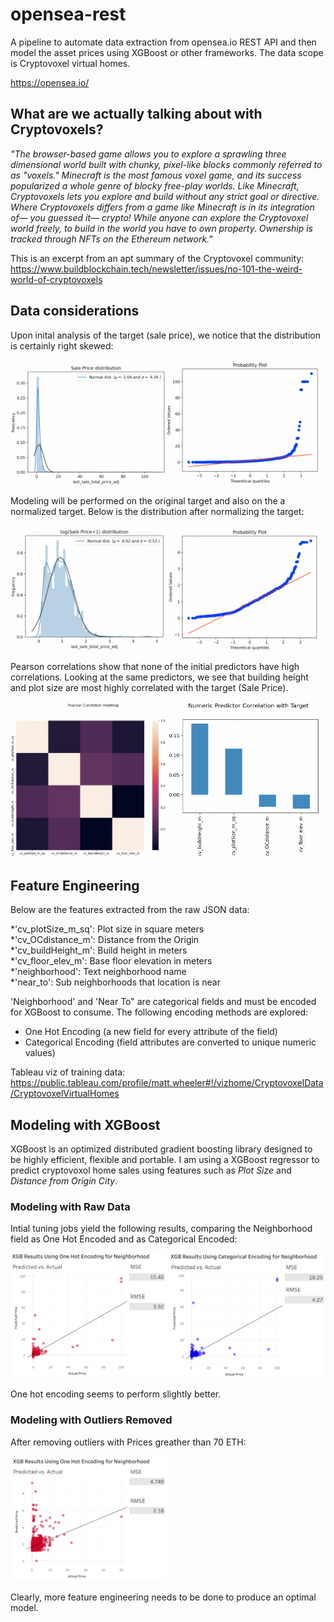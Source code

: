 # opensea-rest
A pipeline to automate data extraction from opensea.io REST API and then model the asset prices using XGBoost or other frameworks. The data scope is Cryptovoxel virtual homes.

https://opensea.io/

## What are we actually talking about with Cryptovoxels?

*"The browser-based game allows you to explore a sprawling three dimensional world built with chunky, pixel-like blocks commonly referred to as "voxels." Minecraft is the most famous voxel game, and its success popularized a whole genre of blocky free-play worlds. Like Minecraft, Cryptovoxels lets you explore and build without any strict goal or directive. Where Cryptovoxels differs from a game like Minecraft is in its integration of— you guessed it— crypto! While anyone can explore the Cryptovoxel world freely, to build in the world you have to own property. Ownership is tracked through NFTs on the Ethereum network."*

This is an excerpt from an apt summary of the Cryptovoxel community: https://www.buildblockchain.tech/newsletter/issues/no-101-the-weird-world-of-cryptovoxels



## Data considerations

Upon inital analysis of the target (sale price), we notice that the distribution is certainly right skewed:

<img src="https://github.com/datavizhokie/opensea-rest/blob/main/img/Initial sale price distribution.png" width="250" height="200"><img src="https://github.com/datavizhokie/opensea-rest/blob/main/img/Initial sale price QQ plot.png" width="250" height="200">

Modeling will be performed on the original target and also on the a normalized target. Below is the distribution after normalizing the target:

<img src="https://github.com/datavizhokie/opensea-rest/blob/main/img/log1p sale price distribution.png" width="250" height="200"><img src="https://github.com/datavizhokie/opensea-rest/blob/main/img/log1p sale price QQ plot.png" width="250" height="200">


Pearson correlations show that none of the initial predictors have high correlations. Looking at the same predictors, we see that building height and plot size are most highly correlated with the target (Sale Price).

<img src="https://github.com/datavizhokie/opensea-rest/blob/main/img/initial_pearson_corr.png" width="250" height="250"><img src="https://github.com/datavizhokie/opensea-rest/blob/main/img/num_pred_corr_w_target.png" width="250" height="250">


## Feature Engineering

Below are the features extracted from the raw JSON data:

*'cv_plotSize_m_sq':  Plot size in square meters <br/>
*'cv_OCdistance_m':   Distance from the Origin <br/>
*'cv_buildHeight_m':  Build height in meters <br/>
*'cv_floor_elev_m':   Base floor elevation in meters <br/>
*'neighborhood':      Text neighborhood name <br/>
*'near_to':           Sub neighborhoods that location is near <br/>

'Neighborhood' and 'Near To" are categorical fields and must be encoded for XGBoost to consume. The following encoding methods are explored:

* One Hot Encoding (a new field for every attribute of the field) <br/>
* Categorical Encoding (field attributes are converted to unique numeric values) <br/>

Tableau viz of training data: https://public.tableau.com/profile/matt.wheeler#!/vizhome/CryptovoxelData/CryptovoxelVirtualHomes

## Modeling with XGBoost

XGBoost is an optimized distributed gradient boosting library designed to be highly efficient, flexible and portable. I am using a XGBoost regressor to predict cryptovoxol home sales using features such as *Plot Size* and *Distance from Origin City*.

### Modeling with Raw Data

Intial tuning jobs yield the following results, comparing the Neighborhood field as One Hot Encoded and as Categorical Encoded:

<img src="https://github.com/datavizhokie/opensea-rest/blob/main/img/xgb_initial_1he.png" width="250" height="200">
<img src="https://github.com/datavizhokie/opensea-rest/blob/main/img/xgb_initial_cat_encode.png" width="250" height="200">


One hot encoding seems to perform slightly better.

### Modeling with Outliers Removed

After removing outliers with Prices greather than 70 ETH:

<img src="https://github.com/datavizhokie/opensea-rest/blob/main/img/xgb_outliers_removed_1he.png" width="250" height="200">

Clearly, more feature engineering needs to be done to produce an optimal model.